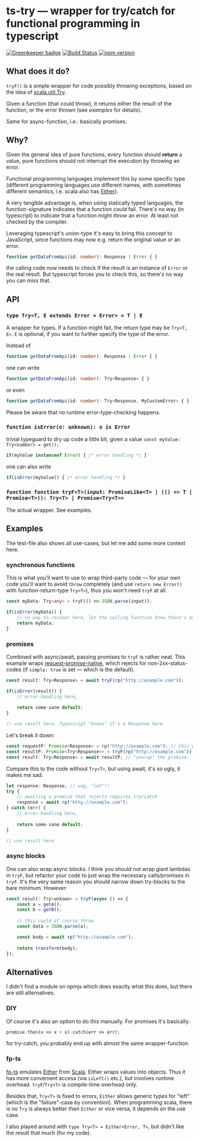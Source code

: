 # ts-try — wrapper for try/catch for functional programming in typescript

[![Greenkeeper badge](https://badges.greenkeeper.io/zauberpony/ts-try.svg)](https://greenkeeper.io/)
[![Build Status](https://travis-ci.org/zauberpony/ts-try.svg?branch=master)](https://travis-ci.org/zauberpony/ts-try)
[![npm version](https://badge.fury.io/js/ts-try.svg)](https://badge.fury.io/js/ts-try)


## What does it do?

`tryF()` is a simple wrapper for code possibly throwing exceptions, based on the idea of [scala.util.Try](https://www.scala-lang.org/api/current/scala/util/Try.html).

Given a function (that could throw), it returns either the result of the function, or the error thrown (see *examples* for details).

Same for async-function, i.e.: basically promises.

## Why?

Given the general idea of pure functions, every function should **return** a value, pure functions should not interrupt the execution by throwing an error.

Functional programming languages implement this by some specific type (different programming languages use 
different names, with sometimes different semantics, i.e. scala also has [Either](https://www.scala-lang.org/api/current/scala/util/Either.html)).

A very tangible advantage is, when using statically typed languages, the function-signature indicates that a function *could* fail. 
There's no way (in typescript) to indicate that a function might *throw* an error. At least not checked by the compiler.

Leveraging typescript's union-type it's easy to bring this concept to JavaScript, since functions may now e.g. return the 
original value *or* an error.

```typescript
function getDataFromApi(id: number): Response | Error { } 
```

the calling code now needs to check if the result is an instance of `Error` or the real result. But typescript forces you
to check this, so there's no way you can miss that.

## API

### `type Try<T, E extends Error = Error> = T | E`

A wrapper for types. If a function might fail, the return type may be `Try<T, E>`. `E` is optional, if you want to further
specify the type of the error.

Instead of 

```typescript
function getDataFromApi(id: number): Response | Error { }
``` 

one can write

```typescript
function getDataFromApi(id: number): Try<Response> { } 
```

or even

```typescript
function getDataFromApi(id: number): Try<Response, MyCustomError> { } 
```

Please be aware that no runtime error-type-checking happens.

### `function isError(o: unknown): o is Error`

trivial typeguard to dry up code a little bit, given a value `const myValue: Try<number> = get();`

```typescript    
if(myValue instanceof Error) { /* error handling */ }
```
     
one can also write

```typescript    
if(isError(myValue)) { /* error handling */ }
```


### `function function tryF<T>(input: PromiseLike<T> | (() => T | Promise<T>)): Try<T> | Promise<Try<T>>`

The actual wrapper. See examples.

## Examples

The test-file also shows all use-cases, but let me add some more context here.

### synchronous functions

This is what you'll want to use to wrap third-party code — for your own code you'll want to avoid `throw` completely 
(and use `return new Error()` with function-return-type `Try<T>`), thus you won't need `tryF` at all.

```typescript    
const myData: Try<any> = tryF(() => JSON.parse(input));

if(isError(myData)) {
    // no way to recover here, let the calling function know there's an error
    return myData;
}
```
    
    
### promises 

Combined with async/await, passing promises to `tryF` is rather neat. This example wraps [request-promise-native](https://www.npmjs.com/package/request-promise-native),
which rejects for non-2xx-status-codes (if `simple: true` is set — which is the default).  

```typescript
const result: Try<Response> = await tryF(rp("http://example.com"));

if(isError(result)) {
    // error-handling here, 
    
    return some-sane-default;
}

// use result here. Typescript "knows" it's a Response here
```
    
Let's break it down:

```typescript
const requestP: Promise<Response> = rp("http://example.com"); // this promise might be rejected
const resultP: Promise<Try<Response>> = tryF(rp("http://example.com")); // the resolved promise is now either a Response, or an Error 
const result: Try<Response> = await resultP; // "unwrap" the promise.
```

    
Compare this to the code without `Try<T>`, but using await, it's so ugly, it makes me sad:

```typescript
let response: Response; // uag, "let"!!
try {
    // awaiting a promise that rejects requires try/catch
    response = await rp("http://example.com");
} catch (err) {
    // error-handling here, 
        
    return some-sane-default;
}

// use result here
```

### async blocks

One can also wrap async blocks. I think you should not wrap giant lambdas in `tryF`, but refactor your code to just
wrap the necessary calls/promises in `tryF`. It's the very same reason you should narrow down try-blocks to the bare minimum. 
However:

```typescript
const result: Try<unkown> = tryF(async () => {
    const a = getA();
    const b = getB();
    
    // this could of course throw
    const data = JSON.parse(a);

    const body = await rp("http://example.com");
    
    return transform(body);
});    
```

## Alternatives

I didn't find a module on npmjs which does exactly what this does, but there are still alternatives.

### DIY

Of course it's also an option to do this manually. For promises it's basically:

```typescript
promise.then(x => x + x).catch(err => err);
```

for try-catch, you probably end up with almost the same wrapper-function. 

### fp-ts

[fp-ts](https://gcanti.github.io/fp-ts) emulates [Either](https://gcanti.github.io/fp-ts/Either.html) from 
[Scala](https://www.scala-lang.org/api/current/scala/util/Either.html). Either wraps values into objects. Thus it has
more convenient access (via `isLeft()` etc.), but involves runtime overhead. `tryF`/`Try<T>` is compile-time overhead only.

Besides that, `Try<T>` is fixed to errors, `Either` allows generic types for "left" (which is the "failure"-case by convention).
When programming scala, there is no `Try` is always better then `Either` or vice versa, it depends on the use case.

I also played around with `type Try<T> = Either<Error, T>`, but didn't like the result that much (for my code).  
